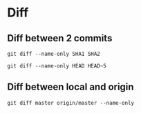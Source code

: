 Diff
====

Diff between 2 commits
----------------------

```git
git diff --name-only SHA1 SHA2
```

```git
git diff --name-only HEAD HEAD~5
```

Diff between local and origin
----------------------

```git
git diff master origin/master --name-only
```
